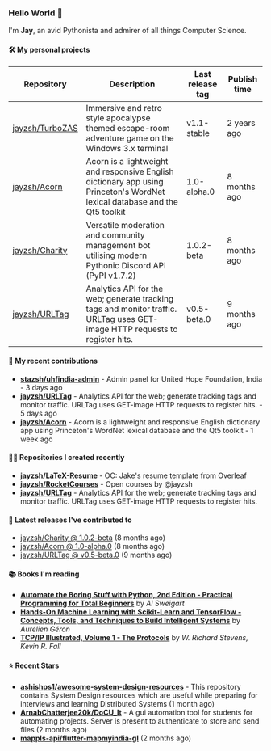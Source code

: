 ### Hello World 👋

I'm **Jay**, an avid Pythonista and admirer of all things Computer Science.

#### 🛠  My personal projects
Repository | Description | Last release tag | Publish time |
-----------|-------------|------------------|--------------|
 [jayzsh/TurboZAS](https://github.com/jayzsh/TurboZAS) | Immersive and retro style apocalypse themed escape-room adventure game on the Windows 3.x terminal | v1.1-stable | 2 years ago
 [jayzsh/Acorn](https://github.com/jayzsh/Acorn) | Acorn is a lightweight and responsive English dictionary app using Princeton's WordNet lexical database and the Qt5 toolkit  | 1.0-alpha.0 | 8 months ago
 [jayzsh/Charity](https://github.com/jayzsh/Charity) | Versatile moderation and community management bot utilising modern Pythonic Discord API (PyPI v1.7.2) | 1.0.2-beta | 8 months ago
 [jayzsh/URLTag](https://github.com/jayzsh/URLTag) | Analytics API for the web; generate tracking tags and monitor traffic. URLTag uses GET-image HTTP requests to register hits. | v0.5-beta.0 | 9 months ago

#### 📁 My recent contributions

<ul>
<li><b><a href="https://github.com/stazsh/uhfindia-admin">stazsh/uhfindia-admin</a></b> - Admin panel for United Hope Foundation, India - 3 days ago</li>
<li><b><a href="https://github.com/jayzsh/URLTag">jayzsh/URLTag</a></b> - Analytics API for the web; generate tracking tags and monitor traffic. URLTag uses GET-image HTTP requests to register hits. - 5 days ago</li>
<li><b><a href="https://github.com/jayzsh/Acorn">jayzsh/Acorn</a></b> - Acorn is a lightweight and responsive English dictionary app using Princeton's WordNet lexical database and the Qt5 toolkit  - 1 week ago</li>
</ul>

#### 👨‍💻 Repositories I created recently
- **[jayzsh/LaTeX-Resume](https://github.com/jayzsh/LaTeX-Resume)** - OC: Jake's resume template from Overleaf
- **[jayzsh/RocketCourses](https://github.com/jayzsh/RocketCourses)** - Open courses by @jayzsh
- **[jayzsh/URLTag](https://github.com/jayzsh/URLTag)** - Analytics API for the web; generate tracking tags and monitor traffic. URLTag uses GET-image HTTP requests to register hits.

#### 🚀 Latest releases I've contributed to


- [jayzsh/Charity @ 1.0.2-beta](https://github.com/jayzsh/Charity/releases/tag/1.0.2-beta) (8 months ago)
- [jayzsh/Acorn @ 1.0-alpha.0](https://github.com/jayzsh/Acorn/releases/tag/1.0-alpha.0) (8 months ago)
- [jayzsh/URLTag @ v0.5-beta.0](https://github.com/jayzsh/URLTag/releases/tag/v0.5-beta.0) (9 months ago)

#### 📚 Books I'm reading
- **[Automate the Boring Stuff with Python, 2nd Edition - Practical Programming for Total Beginners](https://literal.club/jayzsh/book/al-sweigart-automate-the-boring-stuff-with-python-2nd-edition-x47zp)** by _Al Sweigart_
- **[Hands-On Machine Learning with Scikit-Learn and TensorFlow - Concepts, Tools, and Techniques to Build Intelligent Systems](https://literal.club/jayzsh/book/hands-on-machine-learning-with-scikit-learn-and-tensorflow-pw0fv)** by _Aurélien Géron_
- **[TCP/IP Illustrated, Volume 1 - The Protocols](https://literal.club/jayzsh/book/kevin-r-fall-w-richard-stevens-tcpip-illustrated-volume-1-q1kwv)** by _W. Richard Stevens, Kevin R. Fall_

#### ⭐ Recent Stars
- **[ashishps1/awesome-system-design-resources](https://github.com/ashishps1/awesome-system-design-resources)** - This repository contains System Design resources which are useful while preparing for interviews and learning Distributed Systems (1 month ago)
- **[ArnabChatterjee20k/DoCU_It](https://github.com/ArnabChatterjee20k/DoCU_It)** - A gui automation tool for students for automating projects. Server is present to authenticate to store and send files  (2 months ago)
- **[mappls-api/flutter-mapmyindia-gl](https://github.com/mappls-api/flutter-mapmyindia-gl)** (2 months ago)
